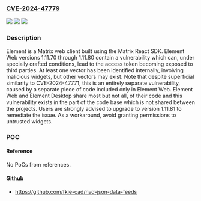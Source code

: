 ### [CVE-2024-47779](https://cve.mitre.org/cgi-bin/cvename.cgi?name=CVE-2024-47779)
![](https://img.shields.io/static/v1?label=Product&message=element-web&color=blue)
![](https://img.shields.io/static/v1?label=Version&message=%3D%20%3E%3D%201.11.70%2C%20%3C%201.11.81%20&color=brighgreen)
![](https://img.shields.io/static/v1?label=Vulnerability&message=CWE-200%3A%20Exposure%20of%20Sensitive%20Information%20to%20an%20Unauthorized%20Actor&color=brighgreen)

### Description

Element is a Matrix web client built using the Matrix React SDK. Element Web versions 1.11.70 through 1.11.80 contain a vulnerability which can, under specially crafted conditions, lead to the access token becoming exposed to third parties. At least one vector has been identified internally, involving malicious widgets, but other vectors may exist. Note that despite superficial similarity to CVE-2024-47771, this is an entirely separate vulnerability, caused by a separate piece of code included only in Element Web. Element Web and Element Desktop share most but not all, of their code and this vulnerability exists in the part of the code base which is not shared between the projects. Users are strongly advised to upgrade to version 1.11.81 to remediate the issue. As a workaround, avoid granting permissions to untrusted widgets.

### POC

#### Reference
No PoCs from references.

#### Github
- https://github.com/fkie-cad/nvd-json-data-feeds


